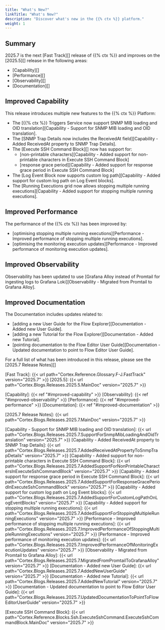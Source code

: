 ```yaml
---
title: "What's New?"
linkTitle: "What's New?"
description: "Discover what's new in the {{% ctx %}} platform."
weight: 1
---
```


## Summary

2025.7 is the next [Fast Track][] release of {{% ctx %}} and improves on the [2025.5][] release in the following areas:

* [Capability][]
* [Performance][]
* [Observability][]
* [Documentation][]

## Improved Capability

This release introduces multiple new features to the {{% ctx %}} Platform:

* The [{{% ctx %}} Triggers Service now support SNMP MIB loading and OID translation][Capability - Support for SNMP MIB loading and OID translation].
* The [SNMP Trap Details now includes the ReceivedAt field][Capability - Added ReceivedAt property to SNMP Trap Details].
* The [Execute SSH Command Block][] now has support for:
  * [non-printable characters][Capability - Added support for non-printable characters in Execute SSH Command Block]
  * [response grace period][Capability - Added support for response grace period in Execute SSH Command Block]
* The [Log Event Block now supports custom log path][Capability - Added support for custom log path on Log Event blocks].
* The [Running Executions grid now allows stopping multiple running executions][Capability - Added support for stopping multiple running executions].

## Improved Performance

The performance of the {{% ctx %}} has been improved by:

* [optimising stopping multiple running executions][Performance - Improved performance of stopping multiple running executions].
* [optimising the monitoring execution updates][Performance - Improved performance of monitoring execution updates].

## Improved Observability

Observability has been updated to use [Grafana Alloy instead of Promtail for ingesting logs to Grafana Loki][Observability - Migrated from Promtail to Grafana Alloy].

## Improved Documentation

The Documentation includes updates related to:

* [adding a new User Guide for the Flow Explorer][Documentation - Added new User Guide].
* [adding a new Tutorial for the Flow Explorer][Documentation - Added new Tutorial].
* [pointing documentation to the Flow Editor User Guide][Documentation - Updated documentation to point to Flow Editor User Guide].

For a full list of what has been introduced in this release, please see the [2025.7 Release Notes][]

[Fast Track]: {{< url path="Cortex.Reference.Glossary.F-J.FastTrack" version="2025.7" >}}
[2025.5]: {{< url path="Cortex.Blogs.Releases.2025.5.MainDoc" version="2025.7" >}}

[Capability]: {{< ref "#improved-capability" >}}
[Observability]: {{< ref "#improved-observability" >}}
[Performance]: {{< ref "#improved-performance" >}}
[Documentation]: {{< ref "#improved-documentation" >}}

[2025.7 Release Notes]: {{< url path="Cortex.Blogs.Releases.2025.7.MainDoc" version="2025.7" >}}

[Capability - Support for SNMP MIB loading and OID translation]: {{< url path="Cortex.Blogs.Releases.2025.7.SupportForSnmpMibLoadingAndOidTranslation" version="2025.7" >}}
[Capability - Added ReceivedAt property to SNMP Trap Details]: {{< url path="Cortex.Blogs.Releases.2025.7.AddedReceivedAtPropertyToSnmpTrapDetails" version="2025.7" >}}
[Capability - Added support for non-printable characters in Execute SSH Command Block]: {{< url path="Cortex.Blogs.Releases.2025.7.AddedSupportForNonPrintableCharactersInExecuteSshCommandBlock" version="2025.7" >}}
[Capability - Added support for response grace period in Execute SSH Command Block]: {{< url path="Cortex.Blogs.Releases.2025.7.AddedSupportForResponseGracePeriodInExecuteSshCommandBlock" version="2025.7" >}}
[Capability - Added support for custom log path on Log Event blocks]: {{< url path="Cortex.Blogs.Releases.2025.7.AddedSupportForCustomLogPathOnLogEventBlocks" version="2025.7" >}}
[Capability - Added support for stopping multiple running executions]: {{< url path="Cortex.Blogs.Releases.2025.7.AddedSupportForStoppingMultipleRunningExecutions" version="2025.7" >}}
[Performance - Improved performance of stopping multiple running executions]: {{< url path="Cortex.Blogs.Releases.2025.7.ImprovedPerformanceOfStoppingMultipleRunningExecutions" version="2025.7" >}}
[Performance - Improved performance of monitoring execution updates]: {{< url path="Cortex.Blogs.Releases.2025.7.ImprovedPerformanceOfMonitoringExecutionUpdates" version="2025.7" >}}
[Observability - Migrated from Promtail to Grafana Alloy]: {{< url path="Cortex.Blogs.Releases.2025.7.MigratedFromPromtailToGrafanaAlloy" version="2025.7" >}}
[Documentation - Added new User Guide]: {{< url path="Cortex.Blogs.Releases.2025.7.AddedNewUserGuide" version="2025.7" >}}
[Documentation - Added new Tutorial]: {{< url path="Cortex.Blogs.Releases.2025.7.AddedNewTutorial" version="2025.7" >}}
[Documentation - Updated documentation to point to Flow Editor User Guide]: {{< url path="Cortex.Blogs.Releases.2025.7.UpdatedDocumentationToPointToFlowEditorUserGuide" version="2025.7" >}}

[Execute SSH Command Block]: {{< url path="Cortex.Reference.Blocks.Ssh.ExecuteSshCommand.ExecuteSshCommandBlock.MainDoc" version="2025.7" >}}
